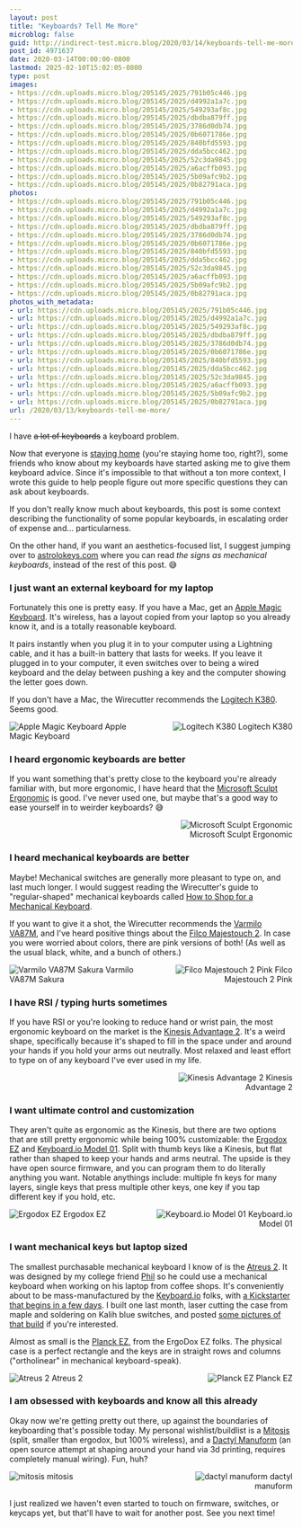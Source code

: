 ```yaml
---
layout: post
title: "Keyboards? Tell Me More"
microblog: false
guid: http://indirect-test.micro.blog/2020/03/14/keyboards-tell-me-more/
post_id: 4971637
date: 2020-03-14T00:00:00-0800
lastmod: 2025-02-10T15:02:05-0800
type: post
images:
- https://cdn.uploads.micro.blog/205145/2025/791b05c446.jpg
- https://cdn.uploads.micro.blog/205145/2025/d4992a1a7c.jpg
- https://cdn.uploads.micro.blog/205145/2025/549293af8c.jpg
- https://cdn.uploads.micro.blog/205145/2025/dbdba879ff.jpg
- https://cdn.uploads.micro.blog/205145/2025/3786d0db74.jpg
- https://cdn.uploads.micro.blog/205145/2025/0b6071786e.jpg
- https://cdn.uploads.micro.blog/205145/2025/840bfd5593.jpg
- https://cdn.uploads.micro.blog/205145/2025/dda5bcc462.jpg
- https://cdn.uploads.micro.blog/205145/2025/52c3da9845.jpg
- https://cdn.uploads.micro.blog/205145/2025/a6acffb093.jpg
- https://cdn.uploads.micro.blog/205145/2025/5b09afc9b2.jpg
- https://cdn.uploads.micro.blog/205145/2025/0b82791aca.jpg
photos:
- https://cdn.uploads.micro.blog/205145/2025/791b05c446.jpg
- https://cdn.uploads.micro.blog/205145/2025/d4992a1a7c.jpg
- https://cdn.uploads.micro.blog/205145/2025/549293af8c.jpg
- https://cdn.uploads.micro.blog/205145/2025/dbdba879ff.jpg
- https://cdn.uploads.micro.blog/205145/2025/3786d0db74.jpg
- https://cdn.uploads.micro.blog/205145/2025/0b6071786e.jpg
- https://cdn.uploads.micro.blog/205145/2025/840bfd5593.jpg
- https://cdn.uploads.micro.blog/205145/2025/dda5bcc462.jpg
- https://cdn.uploads.micro.blog/205145/2025/52c3da9845.jpg
- https://cdn.uploads.micro.blog/205145/2025/a6acffb093.jpg
- https://cdn.uploads.micro.blog/205145/2025/5b09afc9b2.jpg
- https://cdn.uploads.micro.blog/205145/2025/0b82791aca.jpg
photos_with_metadata:
- url: https://cdn.uploads.micro.blog/205145/2025/791b05c446.jpg
- url: https://cdn.uploads.micro.blog/205145/2025/d4992a1a7c.jpg
- url: https://cdn.uploads.micro.blog/205145/2025/549293af8c.jpg
- url: https://cdn.uploads.micro.blog/205145/2025/dbdba879ff.jpg
- url: https://cdn.uploads.micro.blog/205145/2025/3786d0db74.jpg
- url: https://cdn.uploads.micro.blog/205145/2025/0b6071786e.jpg
- url: https://cdn.uploads.micro.blog/205145/2025/840bfd5593.jpg
- url: https://cdn.uploads.micro.blog/205145/2025/dda5bcc462.jpg
- url: https://cdn.uploads.micro.blog/205145/2025/52c3da9845.jpg
- url: https://cdn.uploads.micro.blog/205145/2025/a6acffb093.jpg
- url: https://cdn.uploads.micro.blog/205145/2025/5b09afc9b2.jpg
- url: https://cdn.uploads.micro.blog/205145/2025/0b82791aca.jpg
url: /2020/03/13/keyboards-tell-me-more/
---
```

I have <strike>a lot of keyboards</strike> a keyboard problem.

Now that everyone is [staying home](https://aphyr.com/posts/350-stay-home) (you're staying home too, right?), some friends who know about my keyboards have started asking me to give them keyboard advice. Since it's impossible to that without a ton more context, I wrote this guide to help people figure out more specific questions they can ask about keyboards. 

If you don't really know much about keyboards, this post is some context describing the functionality of some popular keyboards, in escalating order of expense and... particularness.

On the other hand, if you want an aesthetics-focused list, I suggest jumping over to [astrolokeys.com](http://astrolokeys.com) where you can read *the signs as mechanical keyboards*, instead of the rest of this post. 😅

### I just want an external keyboard for my laptop

Fortunately this one is pretty easy. If you have a Mac, get an [Apple Magic Keyboard](https://www.apple.com/shop/product/MLA22LL/A/magic-keyboard-us-english). It's wireless, has a layout copied from your laptop so you already know it, and is a totally reasonable keyboard.

 It pairs instantly when you plug it in to your computer using a Lightning cable, and it has a built-in battery that lasts for weeks. If you leave it plugged in to your computer, it even switches over to being a wired keyboard and the delay between pushing a key and the computer showing the letter goes down.

If you don't have a Mac, the Wirecutter recommends the [Logitech K380](https://www.amazon.com/dp/B0148NPH9I). Seems good.

<div style="width: 48%; float: left;">
  <img alt="Apple Magic Keyboard" src="https://indirect-test.micro.blog/uploads/2025/791b05c446.jpg">
  Apple Magic Keyboard
</div>

<div style="width: 48%; float: right; text-align: right;">
  <img alt="Logitech K380" src="https://indirect-test.micro.blog/uploads/2025/d4992a1a7c.jpg">
  Logitech K380
</div>
<div style="clear: both"></div>

### I heard ergonomic keyboards are better

If you want something that's pretty close to the keyboard you're already familiar with, but more ergonomic, I have heard that the [Microsoft Sculpt Ergonomic](https://www.microsoft.com/accessories/en-us/products/keyboards/sculpt-ergonomic-desktop/l5v-00001)  is good. I've never used one, but maybe that's a good way to ease yourself in to weirder keyboards? 😅

<div style="width: 48%; float: right; text-align: right;">
  <img alt="Microsoft Sculpt Ergonomic" src="https://indirect-test.micro.blog/uploads/2025/549293af8c.jpg">
  Microsoft Sculpt Ergonomic
</div>
<div style="clear: both"></div>

### I heard mechanical keyboards are better

Maybe! Mechanical switches are generally more pleasant to type on, and last much longer. I would suggest reading the Wirecutter's guide to "regular-shaped" mechanical keyboards called [How to Shop for a Mechanical Keyboard](https://thewirecutter.com/blog/how-to-shop-for-a-mechanical-keyboard/).

If you want to give it a shot, the Wirecutter recommends the [Varmilo VA87M](https://mechanicalkeyboards.com/shop/index.php?l=product_list&c=324), and I've heard positive things about the [Filco Majestouch 2](https://mechanicalkeyboards.com/shop/index.php?l=product_list&c=341). In case you were worried about colors, there are pink versions of both! (As well as the usual black, white, and a bunch of others.)

<div style="width: 48%; float: left;">
  <img alt="Varmilo VA87M Sakura" src="https://indirect-test.micro.blog/uploads/2025/dbdba879ff.jpg">
  Varmilo VA87M Sakura
</div>

<div style="width: 48%; float: right; text-align: right;">
  <img alt="Filco Majestouch 2 Pink" src="https://indirect-test.micro.blog/uploads/2025/3786d0db74.jpg">
  Filco Majestouch 2 Pink
</div>
<div style="clear: both"></div>

### I have RSI / typing hurts sometimes

If you have RSI or you're looking to reduce hand or wrist pain, the most ergonomic keyboard on the market is the [Kinesis Advantage 2](https://kinesis-ergo.com/shop/advantage2/). It's a weird shape, specifically because it's shaped to fill in the space under and around your hands if you hold your arms out neutrally. Most relaxed and least effort to type on of any keyboard I've ever used in my life.

<div style="width: 48%; float: right; text-align: right;">
  <img alt="Kinesis Advantage 2" src="https://indirect-test.micro.blog/uploads/2025/0b6071786e.jpg">
  Kinesis Advantage 2
</div>
<div style="clear: both"></div>

### I want ultimate control and customization

They aren't quite as ergonomic as the Kinesis, but there are two options that are still pretty ergonomic while being 100% customizable: the [Ergodox EZ](https://ergodox-ez.com/) and [Keyboard.io Model 01](http://keyboard.io/). Split with thumb keys like a Kinesis, but flat rather than shaped to keep your hands and arms neutral. The upside is they have open source firmware, and you can program them to do literally anything you want. Notable anythings include: multiple fn keys for many layers, single keys that press multiple other keys, one key if you tap different key if you hold, etc.

<div style="width: 48%; float: left;">
  <img alt="Ergodox EZ" src="https://indirect-test.micro.blog/uploads/2025/840bfd5593.jpg">
  Ergodox EZ
</div>

<div style="width: 48%; float: right; text-align: right;">
  <img alt="Keyboard.io Model 01" src="https://indirect-test.micro.blog/uploads/2025/dda5bcc462.jpg">
  Keyboard.io Model 01
</div>
<div style="clear: both"></div>

### I want mechanical keys but laptop sized

The smallest purchasable mechanical keyboard I know of is the [Atreus 2](https://atreus.technomancy.us). It was designed by my college friend [Phil](http://technomancy.us) so he could use a mechanical keyboard when working on his laptop from coffee shops. It's conveniently about to be mass-manufactured by the [Keyboard.io](http://keyboard.io/) folks, with [a Kickstarter that begins in a few days](https://www.kickstarter.com/projects/keyboardio/atreus). I built one last month, laser cutting the case from maple and soldering on Kalih blue switches, and posted [some pictures of that build](/2020/03/15/built-an-atreus-2/) if you're interested.

Almost as small is the [Planck EZ](https://ergodox-ez.com/pages/planck), from the ErgoDox EZ folks. The physical case is a perfect rectangle and the keys are in straight rows and columns ("ortholinear" in mechanical keyboard-speak).

<div style="width: 48%; float: left;">
  <img alt="Atreus 2" src="https://indirect-test.micro.blog/uploads/2025/52c3da9845.jpg">
  Atreus 2
</div>

<div style="width: 48%; float: right; text-align: right;">
  <img alt="Planck EZ" src="https://indirect-test.micro.blog/uploads/2025/a6acffb093.jpg">
  Planck EZ
</div>
<div style="clear: both"></div>

### I am obsessed with keyboards and know all this already

Okay now we're getting pretty out there, up against the boundaries of keyboarding that's possible today. My personal wishlist/buildlist is a [Mitosis](https://www.reddit.com/r/MechanicalKeyboards/comments/66588f/wireless_split_qmk_mitosis/) (split, smaller than ergodox, but 100% wireless), and a [Dactyl Manuform](https://github.com/20lives/Dactyl-Manuform/blob/devel/README.md) (an open source attempt at shaping around your hand via 3d printing, requires completely manual wiring). Fun, huh?

<div style="width: 48%; float: left;">
  <img alt="mitosis" src="https://indirect-test.micro.blog/uploads/2025/5b09afc9b2.jpg">
  mitosis
</div>

<div style="width: 48%; float: right; text-align: right;">
  <img alt="dactyl manuform" src="https://indirect-test.micro.blog/uploads/2025/0b82791aca.jpg">
  dactyl manuform
</div>
<div style="clear: both"></div>

I just realized we haven't even started to touch on firmware, switches, or keycaps yet, but that'll have to wait for another post. See you next time!
